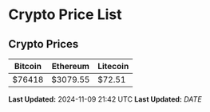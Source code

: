 # Crypto Price List

## Crypto Prices
| Bitcoin | Ethereum | Litecoin |
| ------- | -------- | -------- |
| $76418 | $3079.55 | $72.51 |
**Last Updated:** 2024-11-09 21:42 UTC
**Last Updated:** $DATE$
